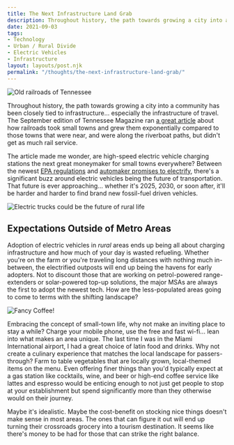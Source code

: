 ```yaml
---
title: The Next Infrastructure Land Grab
description: Throughout history, the path towards growing a city into a community has been closely tied to infrastructure… especially the infrastructure of travel. Are high-speed electric vehicle charging stations the next great moneymaker for small towns everywhere?
date: 2021-09-03
tags: 
- Technology
- Urban / Rural Divide
- Electric Vehicles
- Infrastructure
layout: layouts/post.njk
permalink: "/thoughts/the-next-infrastructure-land-grab/"
---
```



<img src="https://countyseats.us/wp-content/uploads/2021/09/tn-rr.jpg" class="full-width-image" alt="Old railroads of Tennessee" srcset="https://countyseats.us/wp-content/uploads/2021/09/tn-rr.jpg">
		
<p>Throughout history, the path towards growing a city into a community has been closely tied to infrastructure… especially the infrastructure of travel. The September edition of Tennessee Magazine ran <a rel="noreferrer noopener" href="https://www.tnmagazine.org/railroads-turned-tennessee-towns-into-cities/" data-type="URL" data-id="https://www.tnmagazine.org/railroads-turned-tennessee-towns-into-cities/" target="_blank">a great article</a> about how railroads took small towns and grew them exponentially compared to those towns that were near, and were along the riverboat paths, but didn't get as much rail service. </p>


<p>The article made me wonder, are high-speed electric vehicle charging stations the next great moneymaker for small towns everywhere? Between the newest <a rel="noreferrer noopener" href="https://www.wsj.com/articles/epa-rule-to-cost-up-to-8-8-billion-annually-sources-say-1401710600" target="_blank">EPA regulations</a> and <a rel="noreferrer noopener" href="https://www.gm.com/electric-vehicles.html" data-type="URL" data-id="https://www.gm.com/electric-vehicles.html" target="_blank">automaker promises to electrify</a>, there's a significant buzz around electric vehicles being the future of transportation. That future is ever approaching... whether it's 2025, 2030, or soon after, it'll be harder and harder to find brand new fossil-fuel driven vehicles.</p>


<img src="https://external-content.duckduckgo.com/iu/?u=https%3A%2F%2Fcdn.hiconsumption.com%2Fwp-content%2Fuploads%2F2019%2F01%2FAtlis-XT-All-Electric-Pickup-Truck-FB.jpg&amp;f=1&amp;nofb=1" alt="Electric trucks could be the future of rural life" class="full-width-image">



<h2>Expectations Outside of Metro Areas</h2>



<p>Adoption of electric vehicles in <em>rural</em> areas ends up being all about charging infrastructure and how much of your day is wasted refueling. Whether you're on the farm or you're traveling long distances with nothing much in-between, the electrified outposts will end up being the havens for early adopters. Not to discount those that are working on petrol-powered range-extenders or solar-powered top-up solutions, the major MSAs are always the first to adopt the newest tech. How are the less-populated areas going to come to terms with the shifting landscape?</p>



<img src="https://external-content.duckduckgo.com/iu/?u=https%3A%2F%2Fassets.epicurious.com%2Fphotos%2F5c7848cb0bf9d330b3b8d6ae%2F16%3A9%2Fw_2560%252Cc_limit%2FBest-Espresso-Machines-28022019.jpg&amp;f=1&amp;nofb=1" alt="Fancy Coffee!" class="full-width-image">



<p>Embracing the concept of small-town life, why not make an inviting place to stay a while? Charge your mobile phone, use the free and fast wi-fi... lean into what makes an area unique. The last time I was in the Miami International airport, I had a great choice of latin food and drinks. Why not create a culinary experience that matches the local landscape for passers-through? Farm to table vegetables that are locally grown, local-themed items on the menu. Even offering finer things than you'd typically expect at a gas station like cocktails, wine, and beer or high-end coffee service like lattes and espresso would be enticing enough to not just get people to stop at your establishment but spend significantly more than they otherwise would on their journey.</p>



<p>Maybe it's idealistic. Maybe the cost-benefit on stocking nice things doesn't make sense in most areas. The ones that can figure it out will end up turning their crossroads grocery into a tourism destination. It seems like there's money to be had for those that can strike the right balance.</p>

